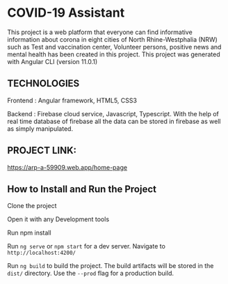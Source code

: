 # COVID-19 Assistant
This project is  a web platform that everyone can find informative information about corona in eight cities of North Rhine-Westphalia (NRW) such as Test and vaccination center, Volunteer persons, positive news and mental health has been created in this project. This project was generated with Angular CLI (version 11.0.1)

## TECHNOLOGIES
Frontend : 
Angular framework, HTML5, CSS3

Backend :
Firebase cloud service, Javascript, Typescript.
With the help of real time database of firebase all the data can be stored in firebase as well as simply manipulated.

## PROJECT LINK:
https://arp-a-59909.web.app/home-page

## How to Install and Run the Project
Clone the project

Open it with any Development tools

Run npm install

Run `ng serve` or `npm start` for a dev server. Navigate to `http://localhost:4200/`

Run `ng build` to build the project. The build artifacts will be stored in the `dist/` directory. Use the `--prod` flag for a production build.
